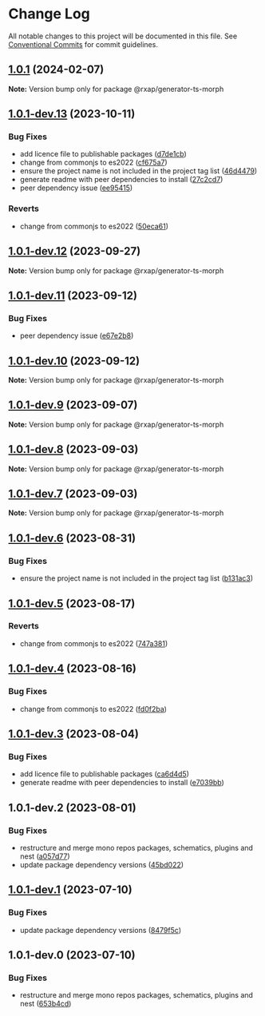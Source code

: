 # Change Log

All notable changes to this project will be documented in this file.
See [Conventional Commits](https://conventionalcommits.org) for commit guidelines.

## [1.0.1](https://gitlab.com/rxap/packages/compare/@rxap/generator-ts-morph@1.0.1-dev.13...@rxap/generator-ts-morph@1.0.1) (2024-02-07)

**Note:** Version bump only for package @rxap/generator-ts-morph

## [1.0.1-dev.13](https://gitlab.com/rxap/packages/compare/@rxap/generator-ts-morph@1.0.1-dev.1...@rxap/generator-ts-morph@1.0.1-dev.13) (2023-10-11)

### Bug Fixes

- add licence file to publishable packages ([d7de1cb](https://gitlab.com/rxap/packages/commit/d7de1cb9db1bd1628f37084e3b0ffd1755aa75f6))
- change from commonjs to es2022 ([cf675a7](https://gitlab.com/rxap/packages/commit/cf675a7254de9ce4b269264df59794dd42fcbd8b))
- ensure the project name is not included in the project tag list ([46d4479](https://gitlab.com/rxap/packages/commit/46d44798258ea1b20df9d4408b9c0809f55027b2))
- generate readme with peer dependencies to install ([27c2cd7](https://gitlab.com/rxap/packages/commit/27c2cd7d98f0c8a499b8c30719f49d69e4970ae9))
- peer dependency issue ([ee95415](https://gitlab.com/rxap/packages/commit/ee95415370d9ef2396916d6c25061a0df791034a))

### Reverts

- change from commonjs to es2022 ([50eca61](https://gitlab.com/rxap/packages/commit/50eca61e9a89388d1cfeefb8b1029b302b6f307e))

## [1.0.1-dev.12](https://gitlab.com/rxap/packages/compare/@rxap/generator-ts-morph@1.0.1-dev.11...@rxap/generator-ts-morph@1.0.1-dev.12) (2023-09-27)

**Note:** Version bump only for package @rxap/generator-ts-morph

## [1.0.1-dev.11](https://gitlab.com/rxap/packages/compare/@rxap/generator-ts-morph@1.0.1-dev.10...@rxap/generator-ts-morph@1.0.1-dev.11) (2023-09-12)

### Bug Fixes

- peer dependency issue ([e67e2b8](https://gitlab.com/rxap/packages/commit/e67e2b8eb884b598536d16c2c544a9ad9be5b53e))

## [1.0.1-dev.10](https://gitlab.com/rxap/packages/compare/@rxap/generator-ts-morph@1.0.1-dev.9...@rxap/generator-ts-morph@1.0.1-dev.10) (2023-09-12)

**Note:** Version bump only for package @rxap/generator-ts-morph

## [1.0.1-dev.9](https://gitlab.com/rxap/packages/compare/@rxap/generator-ts-morph@1.0.1-dev.8...@rxap/generator-ts-morph@1.0.1-dev.9) (2023-09-07)

**Note:** Version bump only for package @rxap/generator-ts-morph

## [1.0.1-dev.8](https://gitlab.com/rxap/packages/compare/@rxap/generator-ts-morph@1.0.1-dev.7...@rxap/generator-ts-morph@1.0.1-dev.8) (2023-09-03)

**Note:** Version bump only for package @rxap/generator-ts-morph

## [1.0.1-dev.7](https://gitlab.com/rxap/packages/compare/@rxap/generator-ts-morph@1.0.1-dev.6...@rxap/generator-ts-morph@1.0.1-dev.7) (2023-09-03)

**Note:** Version bump only for package @rxap/generator-ts-morph

## [1.0.1-dev.6](https://gitlab.com/rxap/packages/compare/@rxap/generator-ts-morph@1.0.1-dev.5...@rxap/generator-ts-morph@1.0.1-dev.6) (2023-08-31)

### Bug Fixes

- ensure the project name is not included in the project tag list ([b131ac3](https://gitlab.com/rxap/packages/commit/b131ac3bd92b3b8799d62f15bbd30a1997d7c753))

## [1.0.1-dev.5](https://gitlab.com/rxap/packages/compare/@rxap/generator-ts-morph@1.0.1-dev.4...@rxap/generator-ts-morph@1.0.1-dev.5) (2023-08-17)

### Reverts

- change from commonjs to es2022 ([747a381](https://gitlab.com/rxap/packages/commit/747a381a090f0a276cf363da61bb19ed0c9cb5b7))

## [1.0.1-dev.4](https://gitlab.com/rxap/packages/compare/@rxap/generator-ts-morph@1.0.1-dev.3...@rxap/generator-ts-morph@1.0.1-dev.4) (2023-08-16)

### Bug Fixes

- change from commonjs to es2022 ([fd0f2ba](https://gitlab.com/rxap/packages/commit/fd0f2bae24eae7c854e96f630076cd5598c30be6))

## [1.0.1-dev.3](https://gitlab.com/rxap/packages/compare/@rxap/generator-ts-morph@1.0.1-dev.2...@rxap/generator-ts-morph@1.0.1-dev.3) (2023-08-04)

### Bug Fixes

- add licence file to publishable packages ([ca6d4d5](https://gitlab.com/rxap/packages/commit/ca6d4d509a743b89bad5ed7ae935d3007231705a))
- generate readme with peer dependencies to install ([e7039bb](https://gitlab.com/rxap/packages/commit/e7039bb5e86ffeadfe7cc92d5fc71d32f8efb4fb))

## 1.0.1-dev.2 (2023-08-01)

### Bug Fixes

- restructure and merge mono repos packages, schematics, plugins and nest ([a057d77](https://gitlab.com/rxap/packages/commit/a057d77ca2acf9426a03a497da8532f8a2fe2c86))
- update package dependency versions ([45bd022](https://gitlab.com/rxap/packages/commit/45bd022d755c0c11f7d0bcc76d26b39928007941))

## [1.0.1-dev.1](https://gitlab.com/rxap/packages/compare/@rxap/generator-ts-morph@1.0.1-dev.0...@rxap/generator-ts-morph@1.0.1-dev.1) (2023-07-10)

### Bug Fixes

- update package dependency versions ([8479f5c](https://gitlab.com/rxap/packages/commit/8479f5c405a885cc0f300cec6156584e4c65d59c))

## 1.0.1-dev.0 (2023-07-10)

### Bug Fixes

- restructure and merge mono repos packages, schematics, plugins and nest ([653b4cd](https://gitlab.com/rxap/packages/commit/653b4cd39fc92d322df9b3959651fea0aa6079da))
